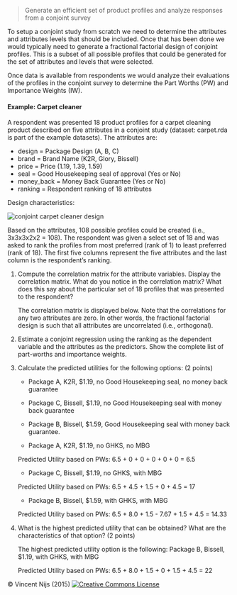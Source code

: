 > Generate an efficient set of product profiles and analyze responses from a conjoint survey

To setup a conjoint study from scratch we need to determine the attributes and attributes levels that should be included. Once that has been done we would typically need to generate a fractional factorial design of conjoint profiles. This is a subset of all possible profiles that could be generated for the set of attributes and levels that were selected.

Once data is available from respondents we would analyze their evaluations of the profiles in the conjoint survey to determine the Part Worths (PW) and Importance Weights (IW).

#### Example: Carpet cleaner

A respondent was presented 18 product profiles for a carpet cleaning product described on five attributes in a conjoint study (dataset: carpet.rda is part of the example datasets). The attributes are:

- design = Package Design (A, B, C)
- brand = Brand Name (K2R, Glory, Bissell)
- price = Price (1.19, 1.39, 1.59)
- seal = Good Housekeeping seal of approval (Yes or No)
- money_back = Money Back Guarantee (Yes or No)
- ranking = Respondent ranking of 18 attributes

Design characteristics:

![conjoint carpet cleaner design](figures_marketing/conjoint_carpet_design.png)

Based on the attributes, 108 possible profiles could be created (i.e., 3x3x3x2x2 = 108).  The respondent was given a select set of 18 and was asked to rank the profiles from most preferred (rank of 1) to least preferred (rank of 18).  The first five columns represent the five attributes and the last column is the respondent’s ranking.

1. Compute the correlation matrix for the attribute variables. Display the correlation matrix.  What do you notice in the correlation matrix?  What does this say about the particular set of 18 profiles that was presented to the respondent?

	The correlation matrix is displayed below. Note that the correlations for any two attributes are zero. In other words, the fractional factorial design is such that all attributes are uncorrelated (i.e., orthogonal).

2. Estimate a conjoint regression using the ranking as the dependent variable and the attributes as the predictors. Show the complete list of part-worths and importance weights.

3. Calculate the predicted utilities for the following options: (2 points)
	* Package A, K2R, $1.19, no Good Housekeeping seal, no money back guarantee
	* Package C, Bissell, $1.19, no Good Housekeeping seal with money back guarantee
	* Package B, Bissell, $1.59, Good Housekeeping seal with money back guarantee.

	* Package A, K2R, $1.19, no GHKS, no MBG

	Predicted Utility based on PWs:
	6.5 + 0 + 0 + 0 + 0 + 0 = 6.5

	* Package C, Bissell, $1.19, no GHKS, with MBG

	Predicted Utility based on PWs:
	6.5 + 4.5 + 1.5 + 0 + 4.5 = 17

	* Package B, Bissell, $1.59, with GHKS, with MBG

	Predicted Utility based on PWs:
	6.5 + 8.0 + 1.5 - 7.67 + 1.5 + 4.5 = 14.33

4.	What is the highest predicted utility that can be obtained?  What are the characteristics of that option? (2 points)

	The highest predicted utility option is the following:
	Package B, Bissell, $1.19, with GHKS, with MBG

	Predicted Utility based on PWs:
	6.5 + 8.0 + 1.5 + 0 + 1.5 + 4.5 = 22


&copy; Vincent Nijs (2015) <a rel="license" href="http://creativecommons.org/licenses/by-nc-sa/4.0/" target="_blank"><img alt="Creative Commons License" style="border-width:0" src="imgs/80x15.png" /></a>
